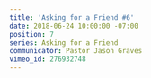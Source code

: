 ```yaml
---
title: 'Asking for a Friend #6'
date: 2018-06-24 10:00:00 -07:00
position: 7
series: Asking for a Friend
communicator: Pastor Jason Graves
vimeo_id: 276932748
---
```


